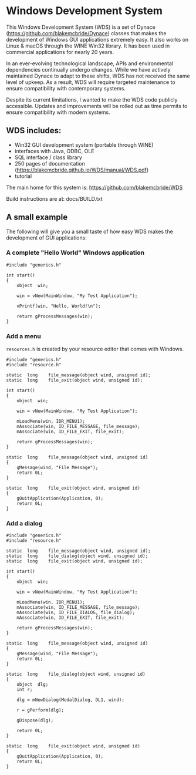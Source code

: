 
# Windows Development System

This Windows Development System (WDS) is a set of Dynace
(https://github.com/blakemcbride/Dynace) classes that makes the
development of Windows GUI applications extremely easy.  It also works
on Linux & macOS through the WINE Win32 library.  It has been used in
commercial applications for nearly 20 years.

In an ever-evolving technological landscape, APIs and environmental
dependencies continually undergo changes. While we have actively
maintained Dynace to adapt to these shifts, WDS has not received the
same level of upkeep. As a result, WDS will require targeted
maintenance to ensure compatibility with contemporary systems.

Despite its current limitations, I wanted to make the WDS code
publicly accessible. Updates and improvements will be rolled out as
time permits to ensure compatibility with modern systems.

## WDS includes:

* Win32 GUI development system (portable through WINE)
* interfaces with Java, ODBC, OLE
* SQL interface / class library
* 250 pages of documentation  (https://blakemcbride.github.io/WDS/manual/WDS.pdf)
* tutorial

The main home for this system is:  https://github.com/blakemcbride/WDS

Build instructions are at:  docs/BUILD.txt



## A small example

The following will give you a small taste of how easy WDS makes the
development of GUI applications:

### A complete "Hello World" Windows application

```
#include "generics.h"

int	start()
{
	object	win;

	win = vNew(MainWindow, "My Test Application");

	vPrintf(win, "Hello, World!\n");

	return gProcessMessages(win);
}
```
### Add a menu

`resources.h` is created by your resource editor that comes with Windows.

```
#include "generics.h"
#include "resource.h"

static	long	file_message(object wind, unsigned id);
static	long	file_exit(object wind, unsigned id);

int	start()
{
	object	win;

	win = vNew(MainWindow, "My Test Application");

	mLoadMenu(win, IDR_MENU1);
	mAssociate(win, ID_FILE_MESSAGE, file_message);
	mAssociate(win, ID_FILE_EXIT, file_exit);

	return gProcessMessages(win);
}

static	long	file_message(object wind, unsigned id)
{
	gMessage(wind, "File Message");
	return 0L;
}

static	long	file_exit(object wind, unsigned id)
{
	gQuitApplication(Application, 0);
	return 0L;
}
```
### Add a dialog
```
#include "generics.h"
#include "resource.h"

static	long	file_message(object wind, unsigned id);
static	long	file_dialog(object wind, unsigned id);
static	long	file_exit(object wind, unsigned id);

int	start()
{
	object	win;

	win = vNew(MainWindow, "My Test Application");

	mLoadMenu(win, IDR_MENU1);
	mAssociate(win, ID_FILE_MESSAGE, file_message);
	mAssociate(win, ID_FILE_DIALOG, file_dialog);
	mAssociate(win, ID_FILE_EXIT, file_exit);

	return gProcessMessages(win);
}

static	long	file_message(object wind, unsigned id)
{
	gMessage(wind, "File Message");
	return 0L;
}

static	long	file_dialog(object wind, unsigned id)
{
	object	dlg;
	int	r;
	
	dlg = mNewDialog(ModalDialog, DL1, wind);

	r = gPerform(dlg);

	gDispose(dlg);

	return 0L;
}

static	long	file_exit(object wind, unsigned id)
{
	gQuitApplication(Application, 0);
	return 0L;
}
```
